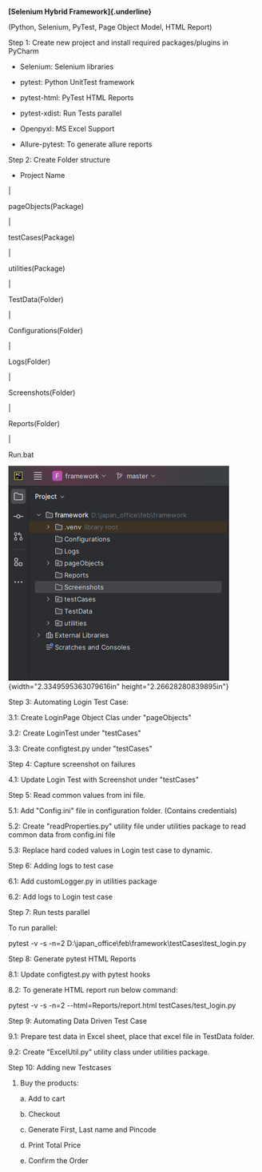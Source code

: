 **[Selenium Hybrid Framework]{.underline}**

(Python, Selenium, PyTest, Page Object Model, HTML Report)

Step 1: Create new project and install required packages/plugins in
PyCharm

-   Selenium: Selenium libraries

-   pytest: Python UnitTest framework

-   pytest-html: PyTest HTML Reports

-   pytest-xdist: Run Tests parallel

-   Openpyxl: MS Excel Support

-   Allure-pytest: To generate allure reports

Step 2: Create Folder structure

-   Project Name

\|

pageObjects(Package)

\|

testCases(Package)

\|

utilities(Package)

\|

TestData(Folder)

\|

Configurations(Folder)

\|

Logs(Folder)

\|

Screenshots(Folder)

\|

Reports(Folder)

\|

Run.bat

![](image1.png){width="2.3349595363079616in"
height="2.26628280839895in"}

Step 3: Automating Login Test Case:

3.1: Create LoginPage Object Clas under "pageObjects"

3.2: Create LoginTest under "testCases"

3.3: Create configtest.py under "testCases"

Step 4: Capture screenshot on failures

4.1: Update Login Test with Screenshot under "testCases"

Step 5: Read common values from ini file.

5.1: Add "Config.ini" file in configuration folder. (Contains
credentials)

5.2: Create "readProperties.py" utility file under utilities package to
read common data from config.ini file

5.3: Replace hard coded values in Login test case to dynamic.

Step 6: Adding logs to test case

6.1: Add customLogger.py in utilities package

6.2: Add logs to Login test case

Step 7: Run tests parallel

To run parallel:

pytest -v -s -n=2
D:\\japan_office\\feb\\framework\\testCases\\test_login.py

Step 8: Generate pytest HTML Reports

8.1: Update configtest.py with pytest hooks

8.2: To generate HTML report run below command:

pytest -v -s -n=2 \--html=Reports/report.html testCases/test_login.py

Step 9: Automating Data Driven Test Case

9.1: Prepare test data in Excel sheet, place that excel file in TestData
folder.

9.2: Create "ExcelUtil.py" utility class under utilities package.

Step 10: Adding new Testcases

1)  Buy the products:

    a.  Add to cart

    b.  Checkout

    c.  Generate First, Last name and Pincode

    d.  Print Total Price

    e.  Confirm the Order
